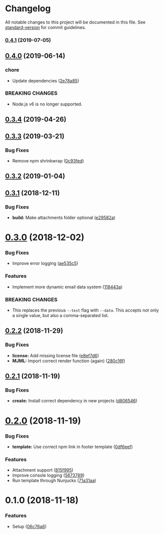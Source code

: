 # Changelog

All notable changes to this project will be documented in this file. See [standard-version](https://github.com/conventional-changelog/standard-version) for commit guidelines.

### [0.4.1](https://github.com/mvsde/mailbox/compare/v0.4.0...v0.4.1) (2019-07-05)



## [0.4.0](https://github.com/mvsde/mailbox/compare/v0.3.4...v0.4.0) (2019-06-14)


### chore

* Update dependencies ([2e78a85](https://github.com/mvsde/mailbox/commit/2e78a85))


### BREAKING CHANGES

* Node.js v6 is no longer supported.



## [0.3.4](https://github.com/mvsde/mailbox/compare/v0.3.3...v0.3.4) (2019-04-26)



## [0.3.3](https://github.com/mvsde/mailbox/compare/v0.3.1...v0.3.3) (2019-03-21)


### Bug Fixes

* Remove npm shrinkwrap ([0c93fed](https://github.com/mvsde/mailbox/commit/0c93fed))



<a name="0.3.2"></a>
## [0.3.2](https://github.com/mvsde/mailbox/compare/v0.3.1...v0.3.2) (2019-01-04)



<a name="0.3.1"></a>
## [0.3.1](https://github.com/mvsde/mailbox/compare/v0.3.0...v0.3.1) (2018-12-11)


### Bug Fixes

* **build:** Make attachments folder optional ([e29582a](https://github.com/mvsde/mailbox/commit/e29582a))



<a name="0.3.0"></a>
# [0.3.0](https://github.com/mvsde/mailbox/compare/v0.2.2...v0.3.0) (2018-12-02)


### Bug Fixes

* Improve error logging ([ae535c5](https://github.com/mvsde/mailbox/commit/ae535c5))


### Features

* Implement more dynamic email data system ([118443a](https://github.com/mvsde/mailbox/commit/118443a))


### BREAKING CHANGES

* This replaces the previous `--test` flag with `--data`. This accepts not only a single value, but also a comma-separated list.



<a name="0.2.2"></a>
## [0.2.2](https://github.com/mvsde/mailbox/compare/v0.2.1...v0.2.2) (2018-11-29)


### Bug Fixes

* **license:** Add missing license file ([e8ef7d6](https://github.com/mvsde/mailbox/commit/e8ef7d6))
* **MJML:** Import correct render function (again) ([280c16f](https://github.com/mvsde/mailbox/commit/280c16f))



<a name="0.2.1"></a>
## [0.2.1](https://github.com/mvsde/mailbox/compare/v0.2.0...v0.2.1) (2018-11-19)


### Bug Fixes

* **create:** Install correct dependency in new projects ([d806546](https://github.com/mvsde/mailbox/commit/d806546))



<a name="0.2.0"></a>
# [0.2.0](https://github.com/mvsde/mailbox/compare/v0.1.0...v0.2.0) (2018-11-19)


### Bug Fixes

* **template:** Use correct npm link in footer template ([0df6eef](https://github.com/mvsde/mailbox/commit/0df6eef))


### Features

* Attachment support ([815f995](https://github.com/mvsde/mailbox/commit/815f995))
* Improve console logging ([5673789](https://github.com/mvsde/mailbox/commit/5673789))
* Run template through Nunjucks ([71a31aa](https://github.com/mvsde/mailbox/commit/71a31aa))



<a name="0.1.0"></a>
# 0.1.0 (2018-11-18)


### Features

* Setup ([06c76a6](https://github.com/mvsde/mailbox/commit/06c76a6))
